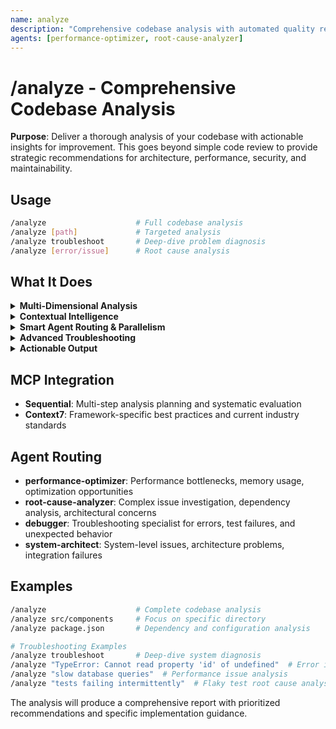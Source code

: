 ```yaml
---
name: analyze
description: "Comprehensive codebase analysis with automated quality reports and improvement suggestions"
agents: [performance-optimizer, root-cause-analyzer]
---
```


# /analyze - Comprehensive Codebase Analysis

**Purpose**: Deliver a thorough analysis of your codebase with actionable insights for improvement. This goes beyond simple code review to provide strategic recommendations for architecture, performance, security, and maintainability.

## Usage

```bash
/analyze                    # Full codebase analysis
/analyze [path]             # Targeted analysis
/analyze troubleshoot       # Deep-dive problem diagnosis
/analyze [error/issue]      # Root cause analysis
```

## What It Does

<details>
<summary><strong>Multi-Dimensional Analysis</strong></summary>

The analysis covers multiple aspects of your codebase:

-   **Architecture**: Module dependencies, coupling analysis, design patterns usage
-   **Performance**: Bottlenecks, resource usage patterns, optimization opportunities  
-   **Quality**: Code complexity, maintainability metrics, technical debt assessment
-   **Best Practices**: Framework conventions, industry standards compliance
-   **Documentation**: Code coverage, inline documentation quality

</details>

<details>
<summary><strong>Contextual Intelligence</strong></summary>

Unlike generic analysis tools, this command understands your specific technology stack:

-   **Framework-Aware**: Recognizes React, Vue, Node.js, Python, Go, etc. patterns and applies relevant best practices
-   **Project-Specific**: Analyzes your actual dependencies, build configuration, and project structure
-   **Integration**: It respects `.gitignore` and leverages `Context7` to fetch the latest best practices and migration guides relevant to your specific stack

</details>

<details>
<summary><strong>Smart Agent Routing & Parallelism</strong></summary>

To deliver results quickly, the tool uses an intelligent, multi-agent approach:

-   **Agents**: Performance-optimizer and root-cause-analyzer agents work in parallel
-   **Efficiency**: This parallel process is up to 50% faster than sequential analysis by sharing file reads and context
-   **Resource Management**: The tool monitors system resources and falls back to sequential process on memory-constrained environments to ensure stability

</details>

<details>
<summary><strong>Advanced Troubleshooting</strong></summary>

Deep-dive problem diagnosis for complex issues:

-   **Root Cause Analysis**: Systematic investigation from symptoms to underlying causes
-   **Dependency Mapping**: Trace issues through interconnected systems and modules
-   **Pattern Recognition**: Identify recurring problems and systemic issues
-   **Multi-Layer Investigation**: Analyze problems across code, configuration, environment, and architecture
-   **Historical Context**: Connect current issues to past changes and technical decisions

</details>

<details>
<summary><strong>Actionable Output</strong></summary>

The analysis produces concrete, prioritized recommendations:

-   **Priority Scoring**: Issues ranked by impact and effort required
-   **Code Examples**: Before/after snippets showing specific improvements
-   **Implementation Guidance**: Step-by-step instructions for applying recommendations
-   **Resource Links**: Documentation and tutorials relevant to your stack

</details>

## MCP Integration

- **Sequential**: Multi-step analysis planning and systematic evaluation
- **Context7**: Framework-specific best practices and current industry standards

## Agent Routing

- **performance-optimizer**: Performance bottlenecks, memory usage, optimization opportunities
- **root-cause-analyzer**: Complex issue investigation, dependency analysis, architectural concerns
- **debugger**: Troubleshooting specialist for errors, test failures, and unexpected behavior
- **system-architect**: System-level issues, architecture problems, integration failures

## Examples

```bash
/analyze                    # Complete codebase analysis
/analyze src/components     # Focus on specific directory
/analyze package.json       # Dependency and configuration analysis

# Troubleshooting Examples
/analyze troubleshoot       # Deep-dive system diagnosis
/analyze "TypeError: Cannot read property 'id' of undefined"  # Error investigation
/analyze "slow database queries"  # Performance issue analysis
/analyze "tests failing intermittently"  # Flaky test root cause analysis
```

The analysis will produce a comprehensive report with prioritized recommendations and specific implementation guidance.
